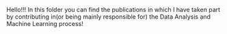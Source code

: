 Hello!!! In this folder you can find the publications in which I have taken part by contributing in(or being mainly responsible for) the Data Analysis and Machine Learning process!
